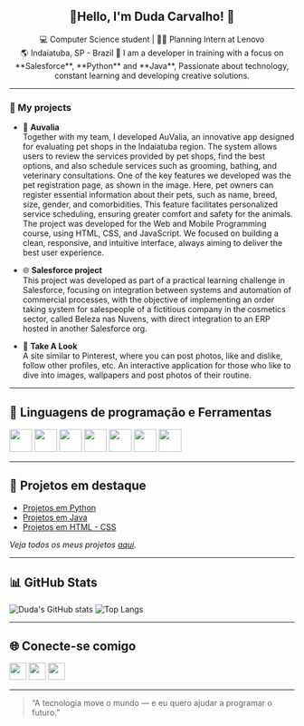 <h2 align="center">🎀Hello, I'm Duda Carvalho! 🎀</h2>

<p align="center">
  💻 Computer Science student | 👩‍💻 Planning Intern at Lenovo <br>
  🌎 Indaiatuba, SP - Brazil 
  🚀 I am a developer in training with a focus on **Salesforce**, **Python** and **Java**, Passionate about technology, constant learning and developing creative solutions.
</p>

---
### 💖 My projects 

- 🐾 **Auvalia**  
  Together with my team, I developed AuValia, an innovative app designed for evaluating pet shops in the Indaiatuba region. The system allows users to review the services provided by pet shops, find the best options, and also schedule services such as grooming, bathing, and veterinary consultations.
  One of the key features we developed was the pet registration page, as shown in the image. Here, pet owners can register essential information about their pets, such as name, breed, size, gender, and comorbidities. This feature facilitates personalized service scheduling, ensuring greater comfort and safety for the animals.
  The project was developed for the Web and Mobile Programming course, using HTML, CSS, and JavaScript. We focused on building a clean, responsive, and intuitive interface, always aiming to deliver the best user experience.

- 🌐 **Salesforce project**  
  This project was developed as part of a practical learning challenge in Salesforce, focusing on integration between systems and automation of commercial processes, with the objective of implementing an order taking system for salespeople of a fictitious company in the cosmetics sector, called Beleza nas Nuvens, with direct integration to an ERP hosted in another Salesforce org.

- 🌟 **Take A Look**  
  A site similar to Pinterest, where you can post photos, like and dislike, follow other profiles, etc. An interactive application for those who like to dive into images, wallpapers and post photos of their routine.
  
---

## 🚀 Linguagens de programação e Ferramentas

<p align="left">
  <img src="https://cdn.jsdelivr.net/gh/devicons/devicon@latest/icons/salesforce/salesforce-original.svg" height="40px"/>
  <img src="https://cdn.jsdelivr.net/gh/devicons/devicon@latest/icons/python/python-original.svg" height="40px"/>
  <img src="https://cdn.jsdelivr.net/gh/devicons/devicon@latest/icons/java/java-original.svg" height="40px"/>
  <img src="https://cdn.jsdelivr.net/gh/devicons/devicon@latest/icons/react/react-original.svg" height="40px"/>
  <img src="https://cdn.jsdelivr.net/gh/devicons/devicon@latest/icons/html5/html5-original.svg" height="40px"/>
  <img src="https://cdn.jsdelivr.net/gh/devicons/devicon@latest/icons/css3/css3-original.svg" height="40px"/>
  <img src="https://cdn.jsdelivr.net/gh/devicons/devicon@latest/icons/cplusplus/cplusplus-original.svg" height="40px"/>
</p>

---

## 📌 Projetos em destaque

- [Projetos em Python](https://github.com/dudacarvalhoc/Python)
- [Projetos em Java](https://github.com/dudacarvalhoc/Java)
- [Projetos em HTML - CSS](https://github.com/dudacarvalhoc/HTML-CSS)

*Veja todos os meus projetos [aqui](https://github.com/dudacarvalhoc?tab=repositories).*

---

## 📊 GitHub Stats

![Duda's GitHub stats](https://github-readme-stats.vercel.app/api?username=dudacarvalhoc&show_icons=true&theme=onedark)
![Top Langs](https://github-readme-stats.vercel.app/api/top-langs/?username=dudacarvalhoc&layout=compact&theme=onedark)

---

## 🌐 Conecte-se comigo

<p align="left">
  <a href="https://www.linkedin.com/in/dudaazwx/"><img src="https://cdn.jsdelivr.net/gh/devicons/devicon@latest/icons/linkedin/linkedin-original.svg" height="30px"/></a>
  <a href="mailto:dudaccortellini@hotmail.com"><img src="https://img.icons8.com/?size=48&id=13640&format=png" height="30px"/></a>
  <a href="mailto:dudacortellini@gmail.com"><img src="https://img.icons8.com/?size=48&id=P7UIlhbpWzZm&format=png" height="30px"/></a>
</p>

---

> “A tecnologia move o mundo — e eu quero ajudar a programar o futuro.”
